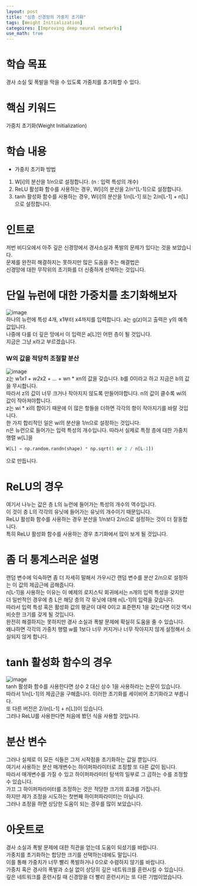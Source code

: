```yaml
---
layout: post
title: "심층 신경망의 가중치 초기화"
tags: [Weight Initialization]
categoires: [Improving deep neural networks]
use_math: true
---
```


# 학습 목표
경사 소실 및 폭발을 막을 수 있도록 가중치를 초기화할 수 있다.

# 핵심 키워드
가중치 초기화(Weight Initialization)

# 학습 내용
* 가중치 초기화 방법
1. W[i]의 분산을 $1/n$으로 설정합니다. (n : 입력 특성의 개수)
2. ReLU 활성화 함수를 사용하는 경우, W[i]의 분산을 2/n^[L-1]으로 설정합니다.
3. tanh 활성화 함수를 사용하는 경우, W{i]의 분산을 1/n[L-1] 또는 2/n[L-1] + n[L]으로 설정합니다.

# 인트로
저번 비디오에서 아주 깊은 신경망에서 경사소실과 폭발의 문제가 있다는 것을 보았습니다.    
문제를 완전히 해결하지는 못하지만 많은 도움을 주는 해결법은    
신경망에 대한 무작위의 초기화를 더 신중하게 선택하는 것입니다.    

# 단일 뉴런에 대한 가중치를 초기화해보자     
![image](https://user-images.githubusercontent.com/50114210/65292321-ea59b800-db91-11e9-9720-b9b43b55e25b.png)   
하나의 뉴런에 특성 4개, x1부터 x4까지를 입력합니다. a는 g(z)이고 출력은 y의 예측값입니다.     
나중에 다룰 더 깊은 망에서 이 입력은 a[L]인 어떤 층이 될 것입니다.    
지금은 그냥 x라고 부르겠습니다.   

### W의 값을 적당히 조절할 분산
![image](https://user-images.githubusercontent.com/50114210/65292400-3c9ad900-db92-11e9-889f-95320a931907.png)   
z는 w1*x1 + w2*x2 + ... + wn * xn의 값을 갖습니다. b를 0이라고 하고 지금은 b의 값을 무시합니다.      
따라서 z의 값이 너무 크거나 작아지지 않도록 만들어야합니다. n의 값이 클수록 wi의 값이 작아져야합니다.         
z는 wi * xi의 합이기 때문에 이 많은 항들을 더하면 각각의 항이 작아지기를 바랄 것입니다.     
한 가지 합리적인 일은 wi의 분산을 1/n으로 설정하는 것입니다.   
n은 뉴런으로 들어가는 입력 특성의 개수입니다. 따라서 실제로 특정 층에 대한 가중치 행렬 w[L]을 

```python
W[L] = np.random.randn(shape) * np.sqrt(1 or 2 / n[L-1])
```
으로 만듭니다.   

# ReLU의 경우
여기서 나누는 값은 층 L의 뉴런에 들어가는 특성의 개수의 역수입니다.   
이 것이 층 L의 각각의 유닛에 들어가는 유닛의 개수이기 때문입니다.    
ReLU 활성화 함수를 사용하는 경우 분산을 1/n보다 2/n으로 설정하는 것이 더 잘동합니다.    
특히 ReLU 활성화 함수를 사용하는 경우 초기화에서 많이 보게 될 것입니다.   

# 좀 더 통계스러운 설명
랜덤 변수에 익숙하면 좀 더 자세히 말해서 가우시간 랜덤 변수를 분산 2/n으로 설정하는 이 값의 제곱근에 곱해줍니다.     
n[L-1]을 사용하는 이유는 이 예제의 로지스틱 회귀에서는 n개의 입력 특성을 갖지만        
더 일반적인 경우에 층 L은 해당 층의 각 유닛에 대해 n[L-1]의 입력을 갖습니다.   
따라서 입력 특성 혹은 활성화 값의 평균이 대략 0이고 표준편차 1을 갖는다면 이것 역시 비슷한 크기를 갖게 될 것입니다.    
완전히 해결하지는 못하지만 경사 소실과 폭발 문제에 확실히 도움을 줄 수 있습니다.    
왜냐하면 각각의 가중치 행렬 w를 1보다 너무 커지거나 너무 작아지지 않게 설정해서 소실되지 않게 합니다.    

# tanh 활성화 함수의 경우    
![image](https://user-images.githubusercontent.com/50114210/65292447-7370ef00-db92-11e9-9f15-967dce7b4e38.png)   
tanh 활성화 함수를 사용한다면 상수 2 대신 상수 1을 사용하라는 논문이 있습니다.    
따라서 1/n[L-1]의 제곱근을 구해줍니다. 이러한 초기화를 세이비어 초기화라고 부릅니다.    
또 다른 버전은 2/(n[L-1] + n[L])이 있습니다.    
그러나 ReLU를 사용한다면 처음에 봤던 식을 사용할 것입니다.   

# 분산 변수
그러나 실제로 이 모든 식들은 그저 시작점을 초기화하는 값일 뿐입니다.         
여기서 사용하는 분산 매개변수는 하이퍼파라미터로 조정할 또 다른 값이 됩니다.    
따라서 매개변수를 가질 수 있고 하이퍼파라미터 탐색의 일부로 그 곱하는 수를 조정할 수 있습니다.    
가끄 그 하이퍼파라미터를 조정하는 것은 적당한 크기의 효과를 가집니다.     
하지만 제가 조정을 시도하는 첫번째 하이퍼파라미터는 아닙니다.       
그러나 조정을 하면 상당한 도움이 되는 경우를 많이 보았습니다.    

# 아웃트로
경사 소실과 폭발 문제에 대한 직관을 얻는데 도움이 되셨기를 바랍니다.   
가중치를 초기화하는 합당한 크기를 선택하는데에도 말입니다.   
이를 통해 가중치가 너무 빨리 폭발하거나 0으로 수렴하지 않기를 바랍니다.   
가중치 혹은 경사의 폭발과 소실 없이 상당히 깊은 네트워크를 훈련시킬 수 있습니다.   
깊은 네트워크를 훈련시킬 때 신경망을 더 빨리 훈련시키는 또 다른 기법이었습니다.
